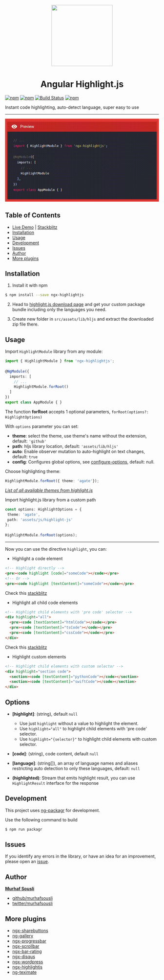 <p align="center">
  <img height="200px" width="200px" style="text-align: center" src="https://cdn.rawgit.com/MurhafSousli/ngx-highlightjs/b8b00ec3/src/assets/logo.svg">
  <h1 align="center">Angular Highlight.js</h1>
</p>

[![npm](https://img.shields.io/badge/demo-online-ed1c46.svg)](https://murhafsousli.github.io/ngx-highlightjs/)
[![npm](https://img.shields.io/npm/v/ngx-highlightjs.svg?maxAge=2592000?style=plastic)](https://www.npmjs.com/package/ngx-highlightjs) 
[![Build Status](https://travis-ci.org/MurhafSousli/ngx-highlightjs.svg?branch=master)](https://www.npmjs.com/package/ngx-highlightjs) 
[![npm](https://img.shields.io/npm/l/express.svg?maxAge=2592000)](/LICENSE)

Instant code highlighting, auto-detect language, super easy to use
___

<p align="center">
  <img style="text-align: center;" src="src/assets/preview.gif?raw=true">
</p>

## Table of Contents

- [Live Demo](https://MurhafSousli.github.io/ngx-highlightjs/) | [Stackblitz](https://stackblitz.com/edit/ngx-highlightjs)
- [Installation](#installation)
- [Usage](#usage)
- [Development](#development)
- [Issues](#issues)
- [Author](#author)
- [More plugins](#more-plugins)

<a name="installation"/>

## Installation

1. Install it with npm

```bash
$ npm install --save ngx-highlightjs
```

2. Head to [highlight.js download page](https://highlightjs.org/download/) and get your custom package bundle including only the languages you need.

3. Create new folder in `src/assets/lib/hljs` and extract the downloaded zip file there.

<a name="usage"/>

## Usage

Import `HighlightModule` library from any module:

```ts
import { HighlightModule } from 'ngx-highlightjs';

@NgModule({
  imports: [
    // ...
    HighlightModule.forRoot()
  ]
})
export class AppModule { }
```

The function **forRoot** accepts 1 optional parameters, `forRoot(options?: HighlightOptions)`

With `options` parameter you can set:

- **theme**: select the theme, use theme's name without the extension, default: `'github'`
- **path**: hljs library location, default: `'assets/lib/hljs'`
- **auto**: Enable observer mutation to auto-highlight on text changes, default: `true`
- **config**: Configures global options, see [configure-options](http://highlightjs.readthedocs.io/en/latest/api.html#configure-options), default: null.

 Choose highlighting theme:

```ts
HighlightModule.forRoot({ theme: 'agate'});
```

_[List of all available themes from highlight.js](https://github.com/isagalaev/highlight.js/tree/master/src/styles)_

 Import highlight.js library from a custom path
 ```ts
const options: HighlightOptions = {
  theme: 'agate',
  path: 'assets/js/highlight-js'
};

HighlightModule.forRoot(options);
 ```

---

Now you can use the directive `highlight`, you can:

- Highlight a code element

```html
<!-- Highlight directly -->
<pre><code highlight [code]="someCode"></code></pre>
<!-- Or -->
<pre><code highlight [textContent]="someCode"></code></pre>
```

Check this [stackblitz](https://stackblitz.com/edit/ngx-highlightjs)

- Highlight all child code elements

```html
<!-- Highlight child elements with 'pre code' selector -->
<div highlight="all">
  <pre><code [textContent]="htmlCode"></code></pre>
  <pre><code [textContent]="tsCode"></code></pre>
  <pre><code [textContent]="cssCode"></code></pre>
</div>
```

Check this [stackblitz](https://stackblitz.com/edit/ngx-highlightjs-all)

- Highlight custom elements

```html
<!-- Highlight child elements with custom selector -->
<div highlight="section code">
  <section><code [textContent]="pythonCode"></code></section>
  <section><code [textContent]="swiftCode"></code></section>
</div>
```

## Options

- **[highlight]**: (string), default `null`

  - Use just `highlight` without a value to highlight the element.
  - Use `highlight="all"` to highlight child elements with 'pre code' selector.
  - Use `highlight="{selector}"` to highlight child elements with custom selector.

- **[code]**: (string), code content, default `null`

- **[language]**: (string[]), an array of language names and aliases restricting auto detection to only these languages, default: `null`

- **(highlighted)**: Stream that emits highlight result, you can use `HighlightResult` interface for the response

<a name="development"/>

## Development

This project uses [ng-packagr](https://github.com/dherges/ng-packagr) for development.

Use the following command to build

```bash
$ npm run packagr
```

<a name="issues"/>

## Issues

If you identify any errors in the library, or have an idea for an improvement, please open an [issue](https://github.com/MurhafSousli/ngx-highlightjs/issues).

<a name="author"/>

## Author

 **[Murhaf Sousli](http://murhafsousli.com)**

- [github/murhafsousli](https://github.com/MurhafSousli)
- [twitter/murhafsousli](https://twitter.com/MurhafSousli)

<a name="more-plugins"/>

## More plugins

- [ngx-sharebuttons](https://github.com/MurhafSousli/ngx-sharebuttons)
- [ng-gallery](https://github.com/MurhafSousli/ng-gallery)
- [ngx-progressbar](https://github.com/MurhafSousli/ngx-progressbar)
- [ngx-scrollbar](https://github.com/MurhafSousli/ngx-scrollbar)
- [ngx-bar-rating](https://github.com/MurhafSousli/ngx-bar-rating)
- [ngx-disqus](https://github.com/MurhafSousli/ngx-disqus)
- [ngx-wordpress](https://github.com/MurhafSousli/ngx-wordpress)
- [ngx-highlightjs](https://github.com/MurhafSousli/ngx-highlightjs)
- [ng-teximate](https://github.com/MurhafSousli/ng-teximate)
